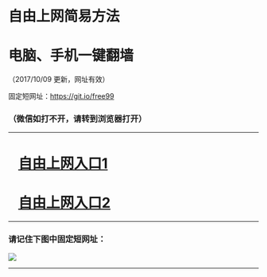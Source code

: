 ﻿# 自由上网简易方法

# 电脑、手机一键翻墙

（2017/10/09 更新，网址有效）

固定短网址：https://git.io/free99

### （微信如打不开，请转到浏览器打开）


***





# &nbsp;&nbsp; <a href="http://ft1796115261.fwq-tz-1001.info/fwqtz01.html?t=100900124831 " target="_blank">自由上网入口1</a>
# &nbsp;&nbsp; <a href="http://ft168321917.fwq-tz-1002.info/fwqtz02.html?t=100900126058 " target="_blank">自由上网入口2</a>
***

### 请记住下图中固定短网址：

<img src="https://s3-us-west-2.amazonaws.com/fwq-1001/yjfq-20170905okok.png" /> 


***

